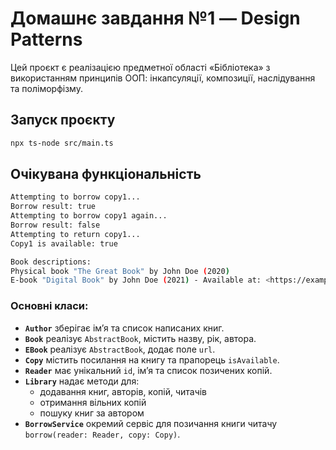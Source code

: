 # Домашнє завдання №1 — Design Patterns

Цей проєкт є реалізацією предметної області «Бібліотека» з використанням принципів ООП: інкапсуляції, композиції, наслідування та поліморфізму.

## Запуск проєкту

```bash
npx ts-node src/main.ts
```

## Очікувана функціональність
```bash
Attempting to borrow copy1...
Borrow result: true
Attempting to borrow copy1 again...
Borrow result: false
Attempting to return copy1...
Copy1 is available: true

Book descriptions:
Physical book "The Great Book" by John Doe (2020)
E-book "Digital Book" by John Doe (2021) - Available at: <https://example.com/ebook>
```

### Основні класи:

- **`Author`** зберігає ім’я та список написаних книг.
- **`Book`** реалізує `AbstractBook`, містить назву, рік, автора.
- **`EBook`** реалізує `AbstractBook`, додає поле `url`.
- **`Copy`** містить посилання на книгу та прапорець `isAvailable`.
- **`Reader`** має унікальний `id`, ім’я та список позичених копій.
- **`Library`** надає методи для:
  - додавання книг, авторів, копій, читачів
  - отримання вільних копій
  - пошуку книг за автором
- **`BorrowService`** окремий сервіс для позичання книги читачу `borrow(reader: Reader, copy: Copy)`.
